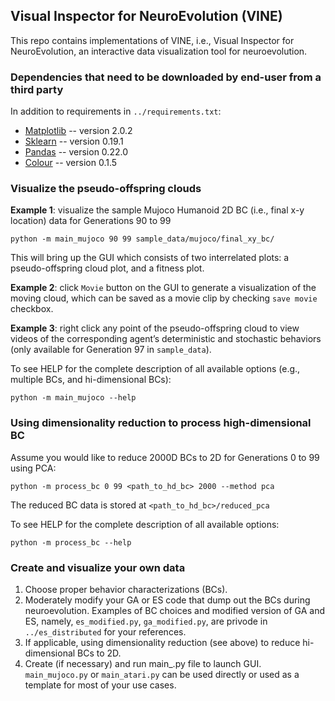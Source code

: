 ## Visual Inspector for NeuroEvolution (VINE)

This repo contains implementations of VINE, i.e., Visual Inspector for NeuroEvolution, an interactive data visualization tool for neuroevolution.

### Dependencies that need to be downloaded by end-user from a third party

In addition to requirements in `../requirements.txt`:

* [Matplotlib](https://matplotlib.org/) -- version 2.0.2
* [Sklearn](http://scikit-learn.org/stable/) -- version 0.19.1
* [Pandas](https://pandas.pydata.org/) -- version 0.22.0
* [Colour](https://github.com/vaab/colour) -- version 0.1.5

### Visualize the pseudo-offspring clouds

__Example 1__: visualize the sample Mujoco Humanoid 2D BC (i.e., final x-y location) data for Generations 90 to 99
```
python -m main_mujoco 90 99 sample_data/mujoco/final_xy_bc/
```
This will bring up the GUI which consists of two interrelated plots: a pseudo-offspring cloud plot, and a fitness plot.

__Example 2__: click `Movie` button on the GUI to generate a visualization of the moving cloud, which can be saved as a movie clip by checking `save movie` checkbox.

__Example 3__: right click any point of the pseudo-offspring cloud to view videos of the corresponding agent’s deterministic and stochastic behaviors (only available for Generation 97 in `sample_data`).


To see HELP for the complete description of all available options (e.g., multiple BCs, and hi-dimensional BCs):
```
python -m main_mujoco --help
```


### Using dimensionality reduction to process high-dimensional BC

Assume you would like to reduce 2000D BCs to 2D for Generations 0 to 99 using PCA:
```
python -m process_bc 0 99 <path_to_hd_bc> 2000 --method pca
```
The reduced BC data is stored at `<path_to_hd_bc>/reduced_pca`

To see HELP for the complete description of all available options:
```
python -m process_bc --help
```

### Create and visualize your own data

1. Choose proper behavior characterizations (BCs).
2. Moderately modify your GA or ES code that dump out the BCs during neuroevolution.
   Examples of BC choices and modified version of GA and ES, namely, `es_modified.py`, `ga_modified.py`, are privode in `../es_distributed` for your references.
3. If applicable, using dimensionality reduction (see above) to reduce hi-dimensional BCs to 2D.
4. Create (if necessary) and run main_<XXX>.py file to launch GUI.
   `main_mujoco.py` or `main_atari.py` can be used directly or used as a template for most of your use cases.



